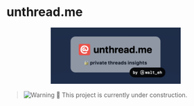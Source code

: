 # unthread.me

<p align="center">
  <img src="./public/temp-header.png" alt="temp-unthread.me-header" width="300"/>
</p>

> ![Warning](https://img.shields.io/badge/-Warning-red)
> 🧱 This project is currently under construction.
